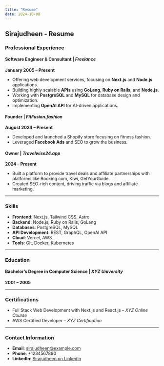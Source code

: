 ```yaml
---
title: "Resume"
date: 2024-10-08
---
```


## Sirajudheen - Resume

### Professional Experience

#### **Software Engineer & Consultant** | _Freelance_  
**January 2005 – Present**

- Offering web development services, focusing on **Next.js** and **Node.js** applications.
- Building highly scalable **APIs** using **GoLang**, **Ruby on Rails**, and **Node.js**.
- Working with **PostgreSQL** and **MySQL** for database design and optimization.
- Implementing **OpenAI API** for AI-driven applications.
  
#### **Founder** | _FitFusion.fashion_  
**August 2024 – Present**

- Developed and launched a Shopify store focusing on fitness fashion.
- Leveraged **Facebook Ads** and SEO to grow the business.
  
#### **Owner** | _Travelwise24.app_  
**2024 – Present**

- Built a platform to provide travel deals and affiliate partnerships with platforms like Booking.com, Kiwi, GetYourGuide.
- Created SEO-rich content, driving traffic via blogs and affiliate marketing.

---

### Skills
- **Frontend**: Next.js, Tailwind CSS, Astro
- **Backend**: Node.js, Ruby on Rails, GoLang
- **Databases**: PostgreSQL, MySQL
- **API Development**: REST, GraphQL, OpenAI API
- **Cloud**: Vercel, AWS
- **Tools**: Git, Docker, Kubernetes

---

### Education
#### Bachelor’s Degree in Computer Science | _XYZ University_
**2001 – 2005**

---

### Certifications
- Full Stack Web Development with Next.js and React.js – _XYZ Online Course_
- AWS Certified Developer – _XYZ Certification_

---

### Contact Information
- **Email**: sirajudheen@example.com
- **Phone**: +1234567890
- **LinkedIn**: [Sirajudheen on LinkedIn](https://www.linkedin.com/in/sirajudheen)
